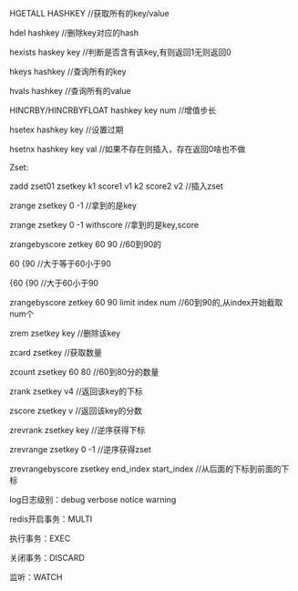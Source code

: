 HGETALL HASHKEY //获取所有的key/value

hdel hashkey //删除key对应的hash

hexists  haskey key  //判断是否含有该key,有则返回1无则返回0

hkeys hashkey //查询所有的key

hvals hashkey //查询所有的value

HINCRBY/HINCRBYFLOAT  hashkey key  num //增值步长

hsetex  hashkey key //设置过期   

hsetnx hashkey key val //如果不存在则插入，存在返回0啥也不做





Zset:

zadd zset01 zsetkey k1 score1 v1 k2 score2 v2   //插入zset

zrange zsetkey  0  -1 //拿到的是key

 zrange zsetkey  0  -1  withscore //拿到的是key,score

zrangebyscore zetkey  60  90 //60到90的

60  {90   //大于等于60小于90

{60  {90  //大于60小于90

zrangebyscore zetkey  60  90 limit index  num //60到90的,从index开始截取num个

zrem zsetkey key //删除该key

zcard zsetkey //获取数量

zcount zsetkey 60 80  //60到80分的数量

zrank zsetkey v4 //返回该key的下标

zscore zsetkey v  //返回该key的分数

zrevrank zsetkey key //逆序获得下标

zrevrange zsetkey 0 -1 //逆序获得zset

zrevrangebyscore zsetkey end_index start_index //从后面的下标到前面的下标 



log日志级别：debug verbose notice warning



redis开启事务：MULTI

执行事务：EXEC

关闭事务：DISCARD

监听：WATCH